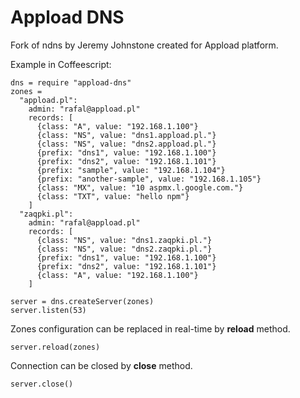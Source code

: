 Appload DNS
==============================

Fork of ndns by Jeremy Johnstone created for Appload platform.

Example in Coffeescript:

    dns = require "appload-dns"
    zones =
      "appload.pl":
        admin: "rafal@appload.pl"
        records: [
          {class: "A", value: "192.168.1.100"}
          {class: "NS", value: "dns1.appload.pl."}
          {class: "NS", value: "dns2.appload.pl."}
          {prefix: "dns1", value: "192.168.1.100"}
          {prefix: "dns2", value: "192.168.1.101"}
          {prefix: "sample", value: "192.168.1.104"}
          {prefix: "another-sample", value: "192.168.1.105"}
          {class: "MX", value: "10 aspmx.l.google.com."}
          {class: "TXT", value: "hello npm"}
        ]
      "zaqpki.pl":
        admin: "rafal@appload.pl"
        records: [
          {class: "NS", value: "dns1.zaqpki.pl."}
          {class: "NS", value: "dns2.zaqpki.pl."}
          {prefix: "dns1", value: "192.168.1.100"}
          {prefix: "dns2", value: "192.168.1.101"}
          {class: "A", value: "192.168.1.100"}
        ]

    server = dns.createServer(zones)
    server.listen(53)

Zones configuration can be replaced in real-time by __reload__ method.

    server.reload(zones)

Connection can be closed by __close__ method.

    server.close()
    
        